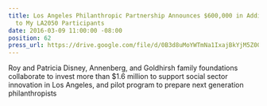 ```yaml
---
title: Los Angeles Philanthropic Partnership Announces $600,000 in Additional Grants
  to My LA2050 Participants
date: 2016-03-09 11:00:00 -08:00
position: 62
press_url: https://drive.google.com/file/d/0B3d8uMoYWTmNa1IxajBkYjM5Z00/view?usp=sharing
---
```


Roy and Patricia Disney, Annenberg, and Goldhirsh family foundations collaborate to invest more than $1.6 million to support social sector innovation in Los Angeles, and pilot program to prepare next generation philanthropists
